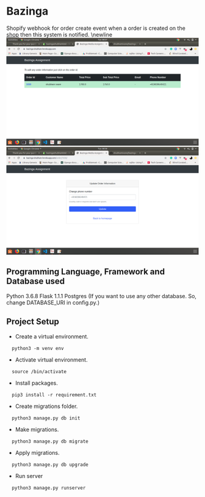 # Bazinga
Shopify webhook for order create event when a order is created on the [shop](https://bazingashubhamtest.myshopify.com/) then this system is notified.
\newline
![Image of Home Page](https://github.com/shubhamivane/bazinga/blob/master/screenshots/home.png)
![Image of Order Page](https://github.com/shubhamivane/bazinga/blob/master/screenshots/order.png)

## Programming Language, Framework and Database used
 Python 3.6.8
 Flask 1.1.1
 Postgres
 (If you want to use any other database. So, change DATABASE_URI in config.py.)

## Project Setup
* Create a virtual environment. 
```
  python3 -m venv env
```
* Activate virtual environment.
```
  source /bin/activate
```
* Install packages.
```
  pip3 install -r requirement.txt
```
* Create migrations folder.
```
  python3 manage.py db init
```
* Make migrations.
```
  python3 manage.py db migrate
```
* Apply migrations.
```
  python3 manage.py db upgrade
```
* Run server
```
  python3 manage.py runserver
```
